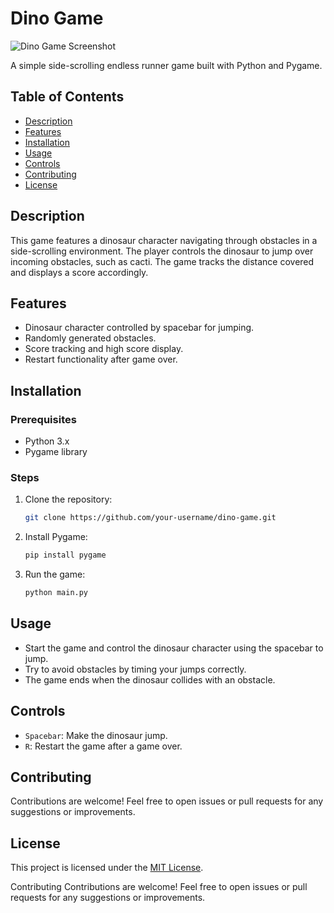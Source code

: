 # Dino Game

![Dino Game Screenshot](screenshots/screenshot.png)

A simple side-scrolling endless runner game built with Python and Pygame.

## Table of Contents

- [Description](#description)
- [Features](#features)
- [Installation](#installation)
- [Usage](#usage)
- [Controls](#controls)
- [Contributing](#contributing)
- [License](#license)

## Description

This game features a dinosaur character navigating through obstacles in a side-scrolling environment. The player controls the dinosaur to jump over incoming obstacles, such as cacti. The game tracks the distance covered and displays a score accordingly.

## Features

- Dinosaur character controlled by spacebar for jumping.
- Randomly generated obstacles.
- Score tracking and high score display.
- Restart functionality after game over.

## Installation

### Prerequisites

- Python 3.x
- Pygame library

### Steps

1. Clone the repository:

    ```bash
    git clone https://github.com/your-username/dino-game.git
    ```

2. Install Pygame:

    ```bash
    pip install pygame
    ```

3. Run the game:

    ```bash
    python main.py
    ```

## Usage

- Start the game and control the dinosaur character using the spacebar to jump.
- Try to avoid obstacles by timing your jumps correctly.
- The game ends when the dinosaur collides with an obstacle.

## Controls

- `Spacebar`: Make the dinosaur jump.
- `R`: Restart the game after a game over.

## Contributing

Contributions are welcome! Feel free to open issues or pull requests for any suggestions or improvements.

## License

This project is licensed under the [MIT License](LICENSE).


Contributing
Contributions are welcome! Feel free to open issues or pull requests for any suggestions or improvements.

